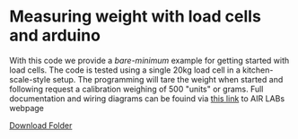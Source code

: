 # Measuring weight with load cells and arduino
With this code we provide a *bare-minimum* example for getting started with load cells. The code is tested using a single 20kg load cell in a kitchen-scale-style setup. The programming will tare the weight when started and following request a calibration weighing of 500 "units" or grams. Full documentation and wiring diagrams can be fouind via [this link](https://airlab.itu.dk/measuring-load-cells-with-arduino/) to AIR LABs webpage

[Download Folder](https://github.com/airlabitu/Tutorials/blob/master/LoadCell/DOWNLOAD.zip?raw=true)

